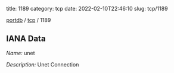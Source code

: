 title: 1189
category: tcp
date: 2022-02-10T22:46:10
slug: tcp/1189

[portdb](/) / [tcp](/category/tcp.html) / 1189


## IANA Data

_Name:_ unet

_Description:_ Unet Connection

